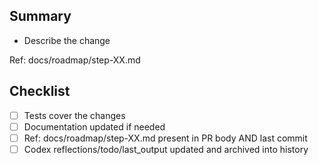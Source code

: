 ## Summary
- Describe the change

Ref: docs/roadmap/step-XX.md

## Checklist
- [ ] Tests cover the changes
- [ ] Documentation updated if needed
- [ ] Ref: docs/roadmap/step-XX.md present in PR body AND last commit
- [ ] Codex reflections/todo/last_output updated and archived into history
